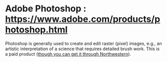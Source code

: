 # Adobe Photoshop : https://www.adobe.com/products/photoshop.html

Photoshop is generally used to create and edit raster (pixel) images, e.g., an artistic interpretation of a science that requires detailed brush work. This is a paid product ([though you can get it through Northwestern](https://www.it.northwestern.edu/software/adobe/)).

